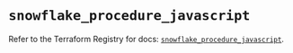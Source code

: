 # `snowflake_procedure_javascript`

Refer to the Terraform Registry for docs: [`snowflake_procedure_javascript`](https://registry.terraform.io/providers/snowflakedb/snowflake/2.5.0/docs/resources/procedure_javascript).
